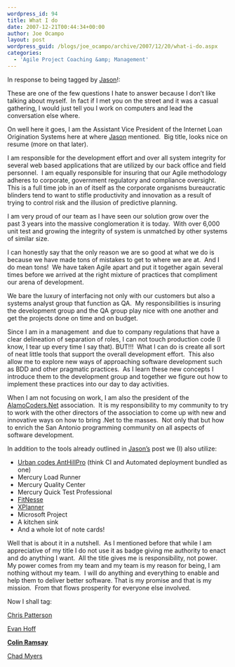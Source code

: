 ```yaml
---
wordpress_id: 94
title: What I do
date: 2007-12-21T00:44:34+00:00
author: Joe Ocampo
layout: post
wordpress_guid: /blogs/joe_ocampo/archive/2007/12/20/what-i-do.aspx
categories:
  - 'Agile Project Coaching &amp; Management'
---
```

In response to being tagged by <a href="http://www.lostechies.com/blogs/jason_meridth/archive/2007/12/20/what-i-do.aspx" target="_blank">Jason</a>!:

These are one of the few questions I hate to answer because I don&#8217;t like talking about myself.&nbsp; In fact if I met you on the street and it was a casual gathering, I would just tell you I work on computers and lead the conversation else where.

On well here it goes, I am the Assistant Vice President of the Internet Loan Origination Systems here at where <a href="http://www.lostechies.com/blogs/jason_meridth/archive/2007/12/20/what-i-do.aspx" target="_blank">Jason</a> mentioned.&nbsp; Big title, looks nice on resume (more on that later).

I am responsible for the development effort and over all system integrity for several web based applications that are utilized by our back office and field personnel.&nbsp; I am equally responsible for insuring that our Agile methodology adheres to&nbsp;corporate,&nbsp;government regulatory and compliance oversight.&nbsp; This is a full time job in an of itself as the corporate organisms bureaucratic blinders tend to want to stifle productivity and innovation as a result of trying to control risk and the illusion of predictive planning.

I am very proud of our team as I have seen our solution grow over the past&nbsp;3 years into the massive conglomeration it is today.&nbsp; With over 6,000 unit test and growing the integrity of system is unmatched by other systems of similar size.

I can honestly say that the only reason we are so good at what we do is because we have made tons of mistakes to get to where we are at.&nbsp; And I do mean tons!&nbsp; We have taken Agile apart and put it together again several times before we arrived at the right mixture of practices that compliment our arena of development.

We bare the luxury of interfacing not only with our customers but also a systems analyst group that function as QA.&nbsp; My responsibilities is insuring the development group and the QA group play nice with one another and get the projects done on time and on budget.

Since I am in a management&nbsp; and due to company regulations that have a clear delineation of separation of roles,&nbsp;I can not touch production code (I know, I tear up every time I say that). BUT!!!&nbsp; What I can do is create all sort of neat little tools that support the overall development effort.&nbsp; This also allow me to explore new ways of approaching software development such as BDD and other pragmatic practices.&nbsp; As I learn these new concepts I introduce them to the development group and together we figure out how to implement these practices into our day to day activities.

When I am not focusing on work, I am also the president of the [AlamoCoders.Net](http://alamocoders.net/) association.&nbsp;&nbsp;It&nbsp;is my responsibility to my community to try to work with the other directors of the association to come up with&nbsp;new and innovative ways on how&nbsp;to bring .Net to the masses.&nbsp;&nbsp;Not only that&nbsp;but how to enrich the San Antonio programming community&nbsp;on all aspects of software development.&nbsp;

In addition to the tools already outlined in <a href="http://www.lostechies.com/blogs/jason_meridth/archive/2007/12/20/what-i-do.aspx" target="_blank">Jason&#8217;s</a> post we (I) also utilize:

  * [Urban codes AntHillPro](http://www.urbancode.com/html/default.html) (think CI and Automated deployment bundled as one)
  * Mercury Load Runner
  * Mercury Quality Center
  * Mercury Quick Test Professional
  * [FitNesse](http://fitnesse.org/)
  * [XPlanner](http://xplanner.org/)
  * Microsoft Project
  * A kitchen sink
  * And a whole lot of note cards!

Well that is about it in a nutshell.&nbsp; As I mentioned before that while I am appreciative of my title I do not use it as badge giving me authority to enact and do anything I want.&nbsp; All the title gives me is responsibility, not power.&nbsp; My power comes from my team and my team is my reason for being, I am nothing without my team.&nbsp; I will do anything and everything to enable and help them to deliver better software. That is my promise and that is my mission.&nbsp; From that flows prosperity for everyone else involved.

Now I shall tag:

[Chris Patterson](http://www.lostechies.com/blogs/chris_patterson/default.aspx)

[Evan Hoff](http://www.lostechies.com/blogs/evan_hoff/default.aspx)

**[Colin Ramsay](http://www.lostechies.com/blogs/colin_ramsay/default.aspx)**

[Chad Myers](http://www.chadmyers.com/blog/)